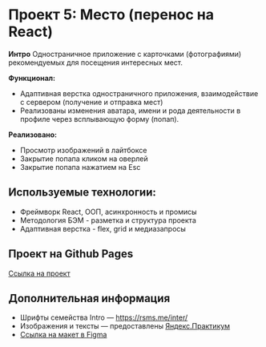 # Проект 5: Место (перенос на React)

**Интро**
Одностраничное приложение с карточками (фотографиями) рекомендуемых для посещения интересных мест.

**Функционал:**
* Адаптивная верстка одностраничного приложения, взаимодействие с сервером (получение и отправка мест)
* Реализованы изменения аватара, имени и рода деятельности в профиле через всплывающую форму (попап).

**Реализовано:**
* Просмотр изображений в лайтбоксе
* Закрытие попапа кликом на оверлей
* Закрытие попапа нажатием на Esc

## Используемые технологии:
* Фреймворк React, ООП, асинхронность и промисы
* Методология БЭМ - разметка и структура проекта
* Адаптивная верстка - flex, grid и медиазапросы

## Проект на Github Pages

[Ссылка на проект](https://sumere4ny.github.io/mesto-react/)

## Дополнительная информация

* Шрифты семейства Intro — https://rsms.me/inter/
* Изображения и тексты — предоставлены [Яндекс.Практикум](https://praktikum.yandex.ru)
* [Ссылка на макет в Figma](https://www.figma.com/file/StZjf8HnoeLdiXS7dYrLAh/JavaScript.-Sprint-4)
